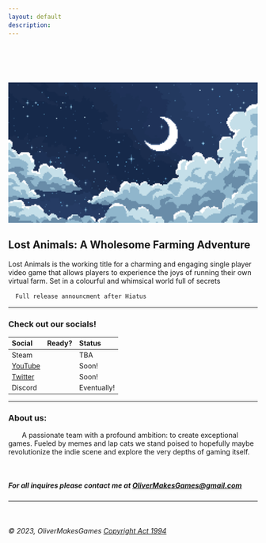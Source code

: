 ```yaml
---
layout: default
description:   
---
```


#  

![Banner](/assets/img/BG.png)

## Lost Animals: A Wholesome Farming Adventure

  Lost Animals is the working title for a charming and engaging single player video game that allows players to experience the joys of running their own virtual farm. Set in a colourful and whimsical world full of secrets

```js
  Full release announcment after Hiatus
```

* * * 
  
  
### Check out our socials!

| Social       | Ready?            | Status|
|:-------------|:-----------------:|:------|
| Steam                                                               |    | TBA                             |
| [YouTube](https://www.youtube.com/channel/UC0XdaCA-zPShdqIptghatgg) |    | Soon!                           |
| [Twitter](https://www.twitter.com/OliverMakesGame)                  |    | Soon!                           |
| Discord                                                             |    | Eventually!                     |

* * *

### About us:

       A passionate team with a profound ambition: to create exceptional games. Fueled by memes and lap cats we stand poised to hopefully maybe revolutionize the indie scene and explore the very depths of gaming itself.

<br />

##### For all inquires please contact me at OliverMakesGames@gmail.com

* * * 

<br />

###### © 2023, OliverMakesGames     [Copyright Act 1994](https://www.iponz.govt.nz/assets/pdf/Copyright/prosecution-policy-guidelines-for-copyright-and-trade-marks.pdf)
